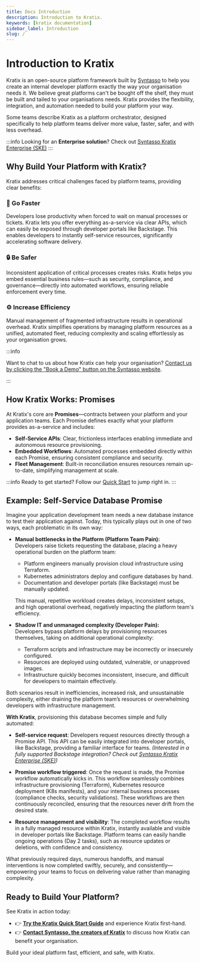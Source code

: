```yaml
---
title: Docs Introduction
description: Introduction to Kratix.
keywords: [kratix documentation]
sidebar_label: Introduction
slug: /
---
```


# Introduction to Kratix

Kratix is an open-source platform framework built by
[Syntasso](https://syntasso.io) to help you create an internal developer
platform exactly the way your organisation needs it. We believe great platforms
can't be bought off the shelf, they must be built and tailed to your
organisations needs. Kratix provides the flexibility, integration, and
automation needed to build your platform your way.

Some teams describe Kratix as a platform orchestrator, designed specifically to
help platform teams deliver more value, faster, safer, and with less overhead.

:::info
Looking for an **Enterprise solution**? Check out [Syntasso Kratix
Enterprise (SKE)](https://syntasso.io/pricing)
:::


## Why Build Your Platform with Kratix?

Kratix addresses critical challenges faced by platform teams, providing clear
benefits:

### 🚀 Go Faster

Developers lose productivity when forced to wait on manual processes or tickets.
Kratix lets you offer everything as-a-service via clear APIs, which can easily
be exposed through developer portals like Backstage. This enables developers to
instantly self-service resources, significantly accelerating software delivery.

### 🔒 Be Safer

Inconsistent application of critical processes creates risks. Kratix helps you
embed essential business rules—such as security, compliance, and
governance—directly into automated workflows, ensuring reliable enforcement
every time.

### ⚙️ Increase Efficiency

Manual management of fragmented infrastructure results in operational overhead.
Kratix simplifies operations by managing platform resources as a unified,
automated fleet, reducing complexity and scaling effortlessly as your
organisation grows.

:::info

Want to chat to us about how Kratix can help your organisation? [Contact
us by clicking the "Book a Demo" button on the Syntasso
website](https://syntasso.io). 

:::

## How Kratix Works: Promises

At Kratix's core are **Promises**—contracts between your platform and your
application teams. Each Promise defines exactly what your platform provides
as-a-service and includes:

- **Self-Service APIs**: Clear, frictionless interfaces enabling immediate and
autonomous resource provisioning.
- **Embedded Workflows**: Automated processes embedded directly within each
Promise, ensuring consistent compliance and security.
- **Fleet Management**: Built-in reconciliation ensures resources remain
up-to-date, simplifying management at scale.

:::info
Ready to get started? Follow our [Quick Start](01-quick-start.md) to jump right in.
:::

## Example: Self-Service Database Promise

Imagine your application development team needs a new database instance to test their application against. Today, this typically plays out in one of two ways, each problematic in its own way:

- **Manual bottlenecks in the Platform (Platform Team Pain):**  
  Developers raise tickets requesting the database, placing a heavy operational burden on the platform team:
  - Platform engineers manually provision cloud infrastructure using Terraform.
  - Kubernetes administrators deploy and configure databases by hand.
  - Documentation and developer portals (like Backstage) must be manually updated.
  
  This manual, repetitive workload creates delays, inconsistent setups, and high operational overhead, negatively impacting the platform team's efficiency.

- **Shadow IT and unmanaged complexity (Developer Pain):**  
  Developers bypass platform delays by provisioning resources themselves, taking on additional operational complexity:
  - Terraform scripts and infrastructure may be incorrectly or insecurely configured.
  - Resources are deployed using outdated, vulnerable, or unapproved images.
  - Infrastructure quickly becomes inconsistent, insecure, and difficult for developers to maintain effectively.

Both scenarios result in inefficiencies, increased risk, and unsustainable complexity, either draining the platform team’s resources or overwhelming developers with infrastructure management.

**With Kratix**, provisioning this database becomes simple and fully automated:

- **Self-service request**: Developers request resources directly through a
Promise API. This API can be easily integrated into developer portals, like
Backstage, providing a familiar interface for teams.  _(Interested in a fully
supported Backstage integration? Check out [Syntasso Kratix Enterprise
(SKE)](https://syntasso.io/pricing))_

- **Promise workflow triggered**: Once the request is made, the Promise workflow
automatically kicks in. This workflow seamlessly combines infrastructure
provisioning (Terraform), Kubernetes resource deployment (K8s manifests), and
your internal business processes (compliance checks, security validations).
These workflows are then continuously reconciled, ensuring that the resources
never drift from the desired state.

- **Resource management and visibility**: The completed workflow results in a
fully managed resource within Kratix, instantly available and visible in
developer portals like Backstage. Platform teams can easily handle ongoing
operations (Day 2 tasks), such as resource updates or deletions, with confidence
and consistency.

What previously required days, numerous handoffs, and manual interventions is
now completed swiftly, securely, and consistently—empowering your teams to focus
on delivering value rather than managing complexity.

## Ready to Build Your Platform?

See Kratix in action today:

- 👉 [**Try the Kratix Quick Start Guide**](/main/quick-start) and experience
Kratix first-hand.
- 👉 [**Contact Syntasso, the creators of Kratix**](https://www.syntasso.io/) to
discuss how Kratix can benefit your organisation.

Build your ideal platform fast, efficient, and safe, with Kratix.
